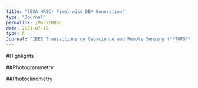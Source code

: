```yaml
---
title: "(ESA HRSC) Pixel-wise DEM Generation"
type: "Journal"
permalink: /Mars/HRSC
date: 2021-07-15
type: A
Journal: "IEEE Transactions on Geoscience and Remote Sensing (**TGRS**)"
---
```


#Highlights

##Photogrammetry


##Photoclinometry
